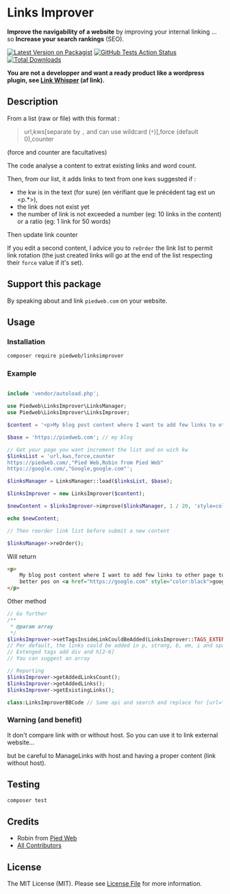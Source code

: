 # Links Improver

**Improve the navigability of a website** by improving your internal linking
... so **Increase your search rankings** (SEO).

[![Latest Version on Packagist](https://img.shields.io/packagist/v/piedweb/LinksImprover.svg?style=flat-square)](https://packagist.org/packages/piedweb/LinksImprover)
[![GitHub Tests Action Status](https://img.shields.io/github/workflow/status/piedweb/LinksImprover/Tests?label=tests)](https://github.com/PiedWeb/LinksImprover/actions)
[![Total Downloads](https://img.shields.io/packagist/dt/piedweb/LinksImprover.svg?style=flat-square)](https://packagist.org/packages/piedweb/LinksImprover)

**You are not a developper and want a ready product like a wordpress plugin, see [Link Whisper](https://linkwhisper.com/ref/644/) (af link).**

## Description

From a list (raw or file) with this format :

> url,kws[separate by `,` and can use wildcard (`*`)],force (default 0),counter

(force and counter are facultatives)

The code analyse a content to extrat existing links and word count.

Then, from our list, it adds links to text from one kws suggested if :

-   the kw is in the text (for sure) (en vérifiant que le précédent tag est un <p.\*>),
-   the link does not exist yet
-   the number of link is not exceeded a number (eg: 10 links in the content) or a ratio (eg: 1 link for 50 words)

Then update link counter

If you edit a second content, I advice you to `reOrder` the link list to permit link rotation (the just created links
will go at the end of the list respecting their `force` value if it's set).

## Support this package

By speaking about and link `piedweb.com` on your website.

## Usage

### Installation

```bash
composer require piedweb/linksimprover
```

### Example

```php

include 'vendor/autoload.php';

use Piedweb\LinksImprover\LinksManager;
use Piedweb\LinksImprover\LinksImprover;

$content = '<p>My blog post content where I want to add few links to other page to get better pos on google.</p>';

$base = 'https://piedweb.com'; // my blog

// Get your page you want increment the list and on wich kw
$linksList = 'url,kws,force,counter
https://piedweb.com/,"Pied Web,Robin from Pied Web"
https://google.com/,"Google,google.com"';

$linksManager = LinksManager::load($linksList, $base);

$linksImprover = new LinksImprover($content);

$newContent = $linksImprover->improve($linksManager, 1 / 20, 'style=color:black'); // 1 link every 20 words max, it's huge :)

echo $newContent;

// Then reorder link list before submit a new content

$linksManager->reOrder();
```

Will return

```html
<p>
    My blog post content where I want to add few links to other page to get
    better pos on <a href="https://google.com" style="color:black">google</a>.
</p>
```

Other method

```php
// Go further
/**
 * @param array
 */
$linksImprover->setTagsInsideLinkCouldBeAdded(LinksImprover::TAGS_EXTENDED);
// Per default, the links could be added in p, strong, b, em, i and span.
// Extenged tags add div and h[2-6]
// You can suggest an array

// Reporting
$linksImprover->getAddedLinksCount();
$linksImprover->getAddedLinks();
$linksImprover->getExistingLinks();

class:LinksImproverBBCode // Same api and search and replace for [url=*][/url]
```

### Warning (and benefit)

It don't compare link with or without host. So you can use it to link external website...

but be careful to ManageLinks with host and having a proper content (link without host).

## Testing

```bash
composer test
```

## Credits

-   Robin from [Pied Web](https://piedweb.com)
-   [All Contributors](../../contributors)

## License

The MIT License (MIT). Please see [License File](LICENSE.md) for more information.
